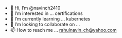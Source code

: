 - 👋 Hi, I’m @navinch2410
- 👀 I’m interested in ... certifications
- 🌱 I’m currently learning ... kubernetes
- 💞️ I’m looking to collaborate on ...
- 📫 How to reach me ... rahulnavin_ch@yahoo.com

<!---
navinch2410/navinch2410 is a ✨ special ✨ repository because its `README.md` (this file) appears on your GitHub profile.
You can click the Preview link to take a look at your changes.
--->
